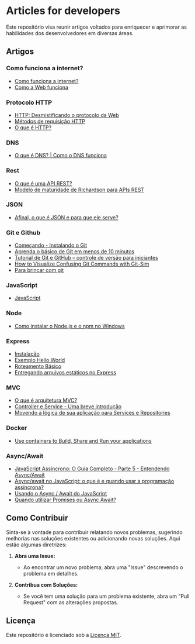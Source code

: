 # Articles for developers

Este repositório visa reunir artigos voltados para enriquecer e aprimorar as habilidades dos desenvolvedores em diversas áreas.

## Artigos

### Como funciona a internet?
- [Como funciona a internet?](https://developer.mozilla.org/pt-BR/docs/Learn/Common_questions/Web_mechanics/How_does_the_Internet_work)
- [Como a Web funciona](https://developer.mozilla.org/pt-BR/docs/Learn/Getting_started_with_the_web/How_the_Web_works)

### Protocolo HTTP
- [HTTP: Desmistificando o protocolo da Web](https://www.alura.com.br/artigos/desmistificando-o-protocolo-http-parte-1)
- [Métodos de requisição HTTP](https://developer.mozilla.org/pt-BR/docs/Web/HTTP/Methods)
- [O que é HTTP?](https://tecnoblog.net/responde/o-que-e-http/)

### DNS
- [O que é DNS? | Como o DNS funciona](https://www.cloudflare.com/pt-br/learning/dns/what-is-dns/)

### Rest
- [O que é uma API REST?](https://www.redhat.com/pt-br/topics/api/what-is-a-rest-api)
- [Modelo de maturidade de Richardson para APIs REST](https://rivaildojunior.medium.com/modelo-de-maturidade-de-richardson-para-apis-rest-8845f93b288)

### JSON
- [Afinal, o que é JSON e para que ele serve?](https://rockcontent.com/br/blog/json/)

### Git e Github
- [Começando - Instalando o Git](https://git-scm.com/book/pt-br/v2/Come%C3%A7ando-Instalando-o-Git)
- [Aprenda o básico de Git em menos de 10 minutos](https://www.freecodecamp.org/portuguese/news/aprenda-o-basico-de-git-em-menos-de-10-minutos/)
- [Tutorial de Git e GitHub – controle de versão para iniciantes](https://www.freecodecamp.org/portuguese/news/tutorial-de-git-e-github-controle-de-versao-para-iniciantes/)
- [How to Visualize Confusing Git Commands with Git-Sim](https://www.freecodecamp.org/news/git-sim/)
- [Para brincar com git](https://git-school.github.io/visualizing-git/#free)

### JavaScript
- [JavaScript](https://developer.mozilla.org/pt-BR/docs/Web/JavaScript)

### Node
- [Como instalar o Node.js e o npm no Windows](https://www.freecodecamp.org/portuguese/news/como-instalar-o-node-js-e-o-npm-no-windows/)

### Express
- [Instalação](https://expressjs.com/pt-br/starter/installing.html)
- [Exemplo Hello World](https://expressjs.com/pt-br/starter/hello-world.html)
- [Roteamento Básico](https://expressjs.com/pt-br/starter/basic-routing.html)
- [Entregando arquivos estáticos no Express](https://expressjs.com/pt-br/starter/static-files.html)

### MVC
- [O que é arquitetura MVC?](https://coodesh.com/blog/dicionario/o-que-e-arquitetura-mvc/#:~:text=Basicamente%2C%20a%20arquitetura%20MVC%20%C3%A9,camada%20de%20controle%20(controller))
- [Controller e Service - Uma breve introdução](https://dev.to/gabrielhsilvestre/controller-e-service-uma-breve-introducao-24hk#:~:text=Como%20dito%20em%20sua%20defini%C3%A7%C3%A3o,seja%20ela%20positiva%20ou%20negativa)
- [Movendo a lógica de sua aplicação para Services e Repositories](https://dev.to/tadeubdev/movendo-a-logica-de-sua-aplicacao-para-services-e-repositories-4lee)

### Docker
- [Use containers to Build, Share and Run your applications](https://www.docker.com/resources/what-container/)

### Async/Await
- [JavaScript Assíncrono: O Guia Completo - Parte 5 - Entendendo Async/Await](https://hcode.com.br/blog/javascript-assincrono-o-guia-completo-parte-5-entendendo-async-await)
- [Async/await no JavaScript: o que é e quando usar a programação assíncrona?](https://www.alura.com.br/artigos/async-await-no-javascript-o-que-e-e-quando-usar)
- [Usando o Async / Await do JavaScript](https://www.treinaweb.com.br/blog/usando-o-async-await-do-javascript)
- [Quando utilizar Promises ou Async Await?](https://blog.rocketseat.com.br/quando-utililzar-promises-e-async-await-no-useeffect-do-react/)
  

## Como Contribuir

Sinta-se à vontade para contribuir relatando novos problemas, sugerindo melhorias nas soluções existentes ou adicionando novas soluções. Aqui estão algumas diretrizes:

1. **Abra uma Issue:**
   - Ao encontrar um novo problema, abra uma "Issue" descrevendo o problema em detalhes.

2. **Contribua com Soluções:**
   - Se você tem uma solução para um problema existente, abra um "Pull Request" com as alterações propostas.

## Licença

Este repositório é licenciado sob a [Licença MIT](./LICENSE).

